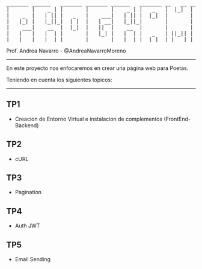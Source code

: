 
<pre>
_______ ______   _______ _______ ______   _______ __   __ _______ _______ ___ _______ __    _      ___  
|       |    _ | |       |       |    _ | |   _   |  |_|  |   _   |       |   |       |  |  | |    |   | 
|    _  |   | || |   _   |    ___|   | || |  |_|  |       |  |_|  |       |   |   _   |   |_| |____|   | 
|   |_| |   |_||_|  | |  |   | __|   |_||_|       |       |       |       |   |  | |  |       |____|   | 
|    ___|    __  |  |_|  |   ||  |    __  |       |       |       |      _|   |  |_|  |  _    |    |   | 
|   |   |   |  | |       |   |_| |   |  | |   _   | ||_|| |   _   |     |_|   |       | | |   |    |   | 
|___|   |___|  |_|_______|_______|___|  |_|__| |__|_|   |_|__| |__|_______|___|_______|_|  |__|    |___|  
</pre>

Prof. Andrea Navarro - @AndreaNavarroMoreno

-----------------------------------------------------------------------------------------------------------------------------------------

En este proyecto nos enfocaremos en crear una página web para Poetas.

Teniendo en cuenta los siguientes topicos: 

-----------------------------------------------------------------------------------------------------------------------------------------

  ##

## TP1
  - Creacion de Entorno Virtual e instalacion de complementos (FrontEnd-Backend)

## TP2
  - cURL

## TP3
  - Pagination

## TP4
  - Auth JWT
 
## TP5
  - Email Sending
